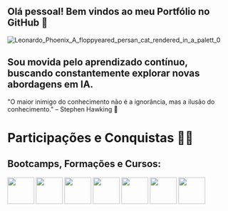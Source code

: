 ## Olá pessoal! **Bem vindos ao meu Portfólio no GitHub** 🚀
![Leonardo_Phoenix_A_floppyeared_persan_cat_rendered_in_a_palett_0](https://github.com/user-attachments/assets/4b21ced0-4492-49a3-a543-50c3119bb920)
## Sou movida pelo aprendizado contínuo, buscando constantemente explorar novas abordagens em IA.
"O maior inimigo do conhecimento não é a ignorância, mas a ilusão do conhecimento." – Stephen Hawking 🌟

 # Participações e Conquistas 🏅🎉

 ## Bootcamps, Formações e Cursos:

 <img src="https://assets.dio.me/1sqn3R--VWHRW4eb4-KnqeFKGFbnaxNKz3Q883q-HkI/f:webp/h:120/q:80/L3RyYWNrcy9lMGI0YWQ1MS1hNGM3LTRlNjEtYTY4My1jMDRmNmQzNzZlOWMucG5n" height="60"></a>
 <img src="https://assets.dio.me/XeSGwYIOI2Xvl-7_WTEcgvxCHX-BBwsBtkI5fY7ParU/f:webp/h:120/q:80/L3RyYWNrcy80ZGViNDBkZS03ZmI2LTQyMjktYTZhNS05NzE4NTM4MWQ1NzcucG5n" height="60"></a>
 <img src="https://assets.dio.me/oEuZKiOwpvtuBDxT1w3JmR34hks6rDCQmAaVZnjkGds/f:webp/h:120/q:80/L3RyYWNrcy9iMTgwNzQzZC03OWRmLTQ0OWUtYmY0My05Y2U1ODAzYjY3NGMucG5n" height="60"></a>
 <img src="https://assets.dio.me/2hiHbjh7Xa9vaAv8YMT6_tVvXlG5JPuVedPtTOgz1ec/f:webp/h:120/q:80/L3RyYWNrcy9jZTgzNjMxNy03NDMwLTQxOWQtODUwZS05ZDExM2U2MDdiMmUucG5n" height="60"></a>
 <img src="https://assets.dio.me/i1kZXI39Z6GOU5O2WWSHMzIcHMpsv1DWOkZSkAVc1HI/f:webp/h:120/q:80/L3RyYWNrcy8wY2IyMDhiOC02YmY0LTQ1NGItOWIxMi05ZTk0MThhZDAzNTYucG5n" height="60"></a>
 <img src="https://assets.dio.me/QGBMU101QN38cA6c6M9ukxMZvjWMsUrEyHXYR7AAf2s/f:webp/h:120/q:80/L3RyYWNrcy9hNzM2ZWY0Mi0wZDJmLTQwNzktYWRiNC0yNWM1NWM4NWJhMmIucG5n" height="60"></a>
 <img src="https://assets.dio.me/N3ET28fsUKPyJZb6mh6vdqhVziWjbk3xPNlE_velBWs/f:webp/h:120/q:80/L3RyYWNrcy85NzIyOTdkYy00MzU3LTRhZjQtYWJlYS04OWEzODg1M2E5NDkucG5n" height="60"></a>

 

